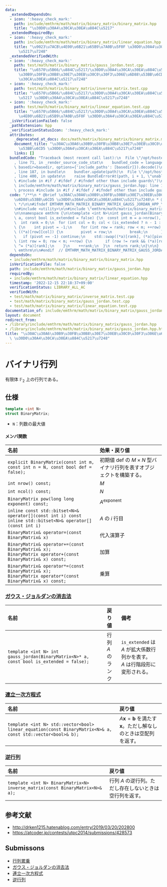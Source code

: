 ```yaml
---
data:
  _extendedDependsOn:
  - icon: ':heavy_check_mark:'
    path: include/emthrm/math/matrix/binary_matrix/binary_matrix.hpp
    title: "\u30D0\u30A4\u30CA\u30EA\u884C\u5217"
  _extendedRequiredBy:
  - icon: ':heavy_check_mark:'
    path: include/emthrm/math/matrix/binary_matrix/linear_equation.hpp
    title: "\u9023\u7ACB\u4E00\u6B21\u65B9\u7A0B\u5F0F \u30D0\u30A4\u30CA\u30EA\u884C\
      \u5217\u7248"
  _extendedVerifiedWith:
  - icon: ':heavy_check_mark:'
    path: test/math/matrix/binary_matrix/gauss_jordan.test.cpp
    title: "\u6570\u5B66/\u884C\u5217/\u30D0\u30A4\u30CA\u30EA\u884C\u5217/\u30AC\u30A6\
      \u30B9\u30FB\u30B8\u30E7\u30EB\u30C0\u30F3\u306E\u6D88\u53BB\u6CD5 \u30D0\u30A4\
      \u30CA\u30EA\u884C\u5217\u7248"
  - icon: ':heavy_check_mark:'
    path: test/math/matrix/binary_matrix/inverse_matrix.test.cpp
    title: "\u6570\u5B66/\u884C\u5217/\u30D0\u30A4\u30CA\u30EA\u884C\u5217/\u9006\u884C\
      \u5217 \u30D0\u30A4\u30CA\u30EA\u884C\u5217\u7248"
  - icon: ':heavy_check_mark:'
    path: test/math/matrix/binary_matrix/linear_equation.test.cpp
    title: "\u6570\u5B66/\u884C\u5217/\u30D0\u30A4\u30CA\u30EA\u884C\u5217/\u9023\u7ACB\
      \u4E00\u6B21\u65B9\u7A0B\u5F0F \u30D0\u30A4\u30CA\u30EA\u884C\u5217\u7248"
  _isVerificationFailed: false
  _pathExtension: hpp
  _verificationStatusIcon: ':heavy_check_mark:'
  attributes:
    _deprecated_at_docs: docs/math/matrix/binary_matrix/binary_matrix.md
    document_title: "\u30AC\u30A6\u30B9\u30FB\u30B8\u30E7\u30EB\u30C0\u30F3\u306E\u6D88\
      \u53BB\u6CD5 \u30D0\u30A4\u30CA\u30EA\u884C\u5217\u7248"
    links: []
  bundledCode: "Traceback (most recent call last):\n  File \"/opt/hostedtoolcache/Python/3.9.16/x64/lib/python3.9/site-packages/onlinejudge_verify/documentation/build.py\"\
    , line 71, in _render_source_code_stat\n    bundled_code = language.bundle(stat.path,\
    \ basedir=basedir, options={'include_paths': [basedir]}).decode()\n  File \"/opt/hostedtoolcache/Python/3.9.16/x64/lib/python3.9/site-packages/onlinejudge_verify/languages/cplusplus.py\"\
    , line 187, in bundle\n    bundler.update(path)\n  File \"/opt/hostedtoolcache/Python/3.9.16/x64/lib/python3.9/site-packages/onlinejudge_verify/languages/cplusplus_bundle.py\"\
    , line 400, in update\n    raise BundleErrorAt(path, i + 1, \"unable to process\
    \ #include in #if / #ifdef / #ifndef other than include guards\")\nonlinejudge_verify.languages.cplusplus_bundle.BundleErrorAt:\
    \ include/emthrm/math/matrix/binary_matrix/gauss_jordan.hpp: line 11: unable to\
    \ process #include in #if / #ifdef / #ifndef other than include guards\n"
  code: "/**\n * @brief \u30AC\u30A6\u30B9\u30FB\u30B8\u30E7\u30EB\u30C0\u30F3\u306E\
    \u6D88\u53BB\u6CD5 \u30D0\u30A4\u30CA\u30EA\u884C\u5217\u7248\n * @docs docs/math/matrix/binary_matrix/binary_matrix.md\n\
    \ */\n\n#ifndef EMTHRM_MATH_MATRIX_BINARY_MATRIX_GAUSS_JORDAN_HPP_\n#define EMTHRM_MATH_MATRIX_BINARY_MATRIX_GAUSS_JORDAN_HPP_\n\
    \n#include <utility>\n\n#include \"emthrm/math/matrix/binary_matrix/binary_matrix.hpp\"\
    \n\nnamespace emthrm {\n\ntemplate <int N>\nint gauss_jordan(BinaryMatrix<N>*\
    \ a, const bool is_extended = false) {\n  const int m = a->nrow(), n = a->ncol();\n\
    \  int rank = 0;\n  for (int col = 0; col < (is_extended ? n - 1 : n); ++col)\
    \ {\n    int pivot = -1;\n    for (int row = rank; row < m; ++row) {\n      if\
    \ ((*a)[row][col]) {\n        pivot = row;\n        break;\n      }\n    }\n \
    \   if (pivot == -1) continue;\n    std::swap((*a)[rank], (*a)[pivot]);\n    for\
    \ (int row = 0; row < m; ++row) {\n      if (row != rank && (*a)[row][col]) (*a)[row]\
    \ ^= (*a)[rank];\n    }\n    ++rank;\n  }\n  return rank;\n}\n\n}  // namespace\
    \ emthrm\n\n#endif  // EMTHRM_MATH_MATRIX_BINARY_MATRIX_GAUSS_JORDAN_HPP_\n"
  dependsOn:
  - include/emthrm/math/matrix/binary_matrix/binary_matrix.hpp
  isVerificationFile: false
  path: include/emthrm/math/matrix/binary_matrix/gauss_jordan.hpp
  requiredBy:
  - include/emthrm/math/matrix/binary_matrix/linear_equation.hpp
  timestamp: '2022-12-15 22:18:37+09:00'
  verificationStatus: LIBRARY_ALL_AC
  verifiedWith:
  - test/math/matrix/binary_matrix/inverse_matrix.test.cpp
  - test/math/matrix/binary_matrix/gauss_jordan.test.cpp
  - test/math/matrix/binary_matrix/linear_equation.test.cpp
documentation_of: include/emthrm/math/matrix/binary_matrix/gauss_jordan.hpp
layout: document
redirect_from:
- /library/include/emthrm/math/matrix/binary_matrix/gauss_jordan.hpp
- /library/include/emthrm/math/matrix/binary_matrix/gauss_jordan.hpp.html
title: "\u30AC\u30A6\u30B9\u30FB\u30B8\u30E7\u30EB\u30C0\u30F3\u306E\u6D88\u53BB\u6CD5\
  \ \u30D0\u30A4\u30CA\u30EA\u884C\u5217\u7248"
---
```

# バイナリ行列

有限体 $\mathbb{F}_2$ 上の行列である。


## 仕様

```cpp
template <int N>
struct BinaryMatrix;
```

- `N`：列数の最大値

#### メンバ関数

|名前|効果・戻り値|
|:--|:--|
|`explicit BinaryMatrix(const int m, const int n = N, const bool def = false);`|初期値 $\mathrm{def}$ の $M \times N$ 型バイナリ行列を表すオブジェクトを構築する。|
|`int nrow() const;`|$M$|
|`int ncol() const;`|$N$|
|`BinaryMatrix pow(long long exponent) const;`|$A^\mathrm{exponent}$|
|`inline const std::bitset<N>& operator[](const int i) const`<br>`inline std::bitset<N>& operator[](const int i)`|$A$ の $i$ 行目|
|`BinaryMatrix& operator=(const BinaryMatrix& x)`|代入演算子|
|`BinaryMatrix& operator+=(const BinaryMatrix& x);`<br>`BinaryMatrix operator+(const BinaryMatrix& x) const;`|加算|
|`BinaryMatrix& operator*=(const BinaryMatrix& x);`<br>`BinaryMatrix operator*(const BinaryMatrix& x) const;`|乗算|


### [ガウス・ジョルダンの消去法](../gauss_jordan.md)

|名前|戻り値|備考|
|:--|:--|:--|
|`template <int N> int gauss_jordan(BinaryMatrix<N>* a, const bool is_extended = false);`|行列 $A$ のランク|`is_extended` は $A$ が拡大係数行列かを表す。<br>$A$ は行階段形に変形される。|


### [連立一次方程式](../linear_equation.md)

|名前|戻り値|
|:--|:--|
|`template <int N> std::vector<bool> linear_equation(const BinaryMatrix<N>& a, const std::vector<bool>& b);`|$A \boldsymbol{x} = \boldsymbol{b}$ を満たす $\boldsymbol{x}$。ただし解なしのときは空配列を返す。|


### [逆行列](../inverse_matrix.md)

|名前|戻り値|
|:--|:--|
|`template <int N> BinaryMatrix<N> inverse_matrix(const BinaryMatrix<N>& a);`|行列 $A$ の逆行列。ただし存在しないときは空行列を返す。|


## 参考文献

- http://drken1215.hatenablog.com/entry/2019/03/20/202800
- https://atcoder.jp/contests/utpc2014/submissions/428573


## Submissons

- [行列累乗](https://atcoder.jp/contests/utpc2014/submissions/9308568)
- [ガウス・ジョルダンの消去法](https://yukicoder.me/submissions/414183)
- [連立一次方程式](https://yukicoder.me/submissions/626481)
- [逆行列](https://onlinejudge.u-aizu.ac.jp/solutions/problem/2624/review/4088806/emthrm/C++14)
